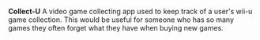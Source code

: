 **Collect-U**
A video game collecting app used to keep track of a user's wii-u game collection. This would be useful for someone who has so many games they often forget what they have when buying new games.


